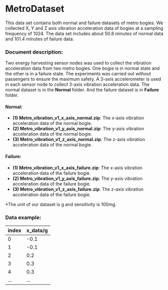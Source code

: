 # MetroDataset

This data set contains both normal and failure datasets of metro bogies. We collected X, Y and Z axis vibration acceleration data of bogies at a sampling frequency of 1024. The data set includes about 50.8 minutes of normal data and 101.4 minutes of failure data. </br>

### Document description: </br>
Two energy harvesting sensor nodes was used to collect the vibration acceleration data from two metro bogies. One bogie is in normal state and the other is in a failure state. The experiments was carried out without passengers to ensure the maximum safety. A 3-axis accelerometer is used in each sensor node to collect 3-axis vibration acceleration data. The normal dataset is in the **Normal** folder. And the failure dataset is in **Failure** folder.
#### Normal:

* **(1) Metro_vibration_v1_x_axis_normal.zip**: The x-axis vibration acceleration data of the normal bogie.
* **(2) Metro_vibration_v1_y_axis_normal.zip**: The y-axis vibration acceleration data of the normal bogie.
* **(3) Metro_vibration_v1_z_axis_normal.zip**: The z-axis vibration acceleration data of the normal bogie.
#### Failure:
* **(1) Metro_vibration_v1_x_axis_failure.zip**: The x-axis vibration acceleration data of the failure bogie.
* **(2) Metro_vibration_v1_y_axis_failure.zip**: The y-axis vibration acceleration data of the failure bogie.
* **(3) Metro_vibration_v1_z_axis_failure.zip**: The z-axis vibration acceleration data of the failure bogie.

*The unit of our dataset is g and sensitivity is 100mg.

### Data example: </br>
| index | x_data/g |
|------|------|
| 0 | -0.1 |
| 1 | -0.1 |
| 2 | 0.2 |
| 3 | 0.3 |
| 4 | 0.3 |
| ... | ... |
